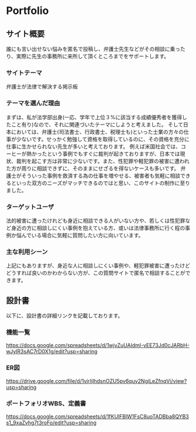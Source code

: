 # Portfolio

## サイト概要
 誰にも言い出せない悩みを匿名で投稿し、弁護士先生などがその相談に乗ったり、実際に先生の事務所に来所して頂くところまでをサポートします。

### サイトテーマ
 弁護士が法律で解決する掲示板

### テーマを選んだ理由
 まずは、私が法学部出身(一応、学年で上位３%に該当する成績優秀者を獲得したこと有り)なので、それに関連づいたテーマにしようと考えました。
 そして日本においては、弁護士(司法書士、行政書士、税理士も)といった士業の方々の仕事が少ないです。せっかく勉強して資格を取得しているのに、その資格を充分に仕事に生かせられない先生が多いと考えております。
 例えば米国社会では、コーヒーが熱かったという事例でもすぐに裁判が起きておりますが、日本では現状、裁判を起こす方は非常に少ないです。また、性犯罪や軽犯罪の被害に遭われた方が周りに相談できずに、そのままにせざるを得ないケースも多いです。
 弁護士がそういった事例を救済する為の仕事を増やせる、被害者も気軽に相談できるといった双方のニーズがマッチできるのではと思い、このサイトの制作に至りました。

### ターゲットユーザ
 法的被害に遭ったけれども身近に相談できる人がいない方や、若しくは性犯罪など身近の方に相談しにくい事例を抱えている方、或いは法律事務所に行く程の事例か悩んでいる場合に気軽に質問したい方に向いています。

### 主な利用シーン
 上記にもありますが、身近な人に相談しにくい事例や、軽犯罪被害に遭ったけどどうすれば良いのかわからない方が、この質問サイトで匿名で相談することができます。

## 設計書
 以下に、設計書の詳細リンクを記載しております。

### 機能一覧
 https://docs.google.com/spreadsheets/d/1wjvZuUAIdml-vEE73Jd0cJARbH-wJyIR3sAC7rD0X1g/edit?usp=sharing

### ER図
 https://drive.google.com/file/d/1vjrIjlhdsnOZU5pv6quy2NgiLeZfnqVi/view?usp=sharing

### ポートフォリオWBS、定義書
 https://docs.google.com/spreadsheets/d/1fKUlFBlW1FsC8uoTADBba8QYB3s1_9xaZvhg7t3roFo/edit?usp=sharing

